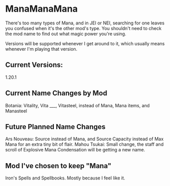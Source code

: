 # ManaManaMana
There's too many types of Mana, and in JEI or NEI, searching for one leaves you confused when it's the other mod's type. You shouldn't need to check the mod name to find out what magic power you're using.


Versions will be supported whenever I get around to it, which usually means whenever I'm playing that version.
## Current Versions:
  1.20.1

## Current Name Changes by Mod
  Botania: Vitality, Vita ___, Vitasteel, instead of Mana, Mana items, and Manasteel

## Future Planned Name Changes
  Ars Nouveau: Source instead of Mana, and Source Capacity instead of Max Mana for an extra tiny bit of flair.
  Mahou Tsukai: Small change, the staff and scroll of Explosive Mana Condensation will be getting a new name.

## Mod I've chosen to keep "Mana"
  Iron's Spells and Spellbooks. Mostly because I feel like it.
